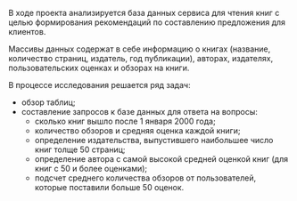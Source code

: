 В ходе проекта анализируется база данных сервиса для чтения книг с целью формирования рекомендаций по составлению предложения для клиентов.

Массивы данных содержат в себе информацию о книгах (название, количество страниц, издатель, год публикации), авторах, издателях, пользовательских оценках и обзорах на книги. 

В процессе исследования решается ряд задач:
- обзор таблиц; 
- составление запросов к базе данных для ответа на вопросы:
    + сколько книг вышло после 1 января 2000 года;
    + количество обзоров и средняя оценка каждой книги;
    + определение издательства, выпустившего наибольшее число книг толще 50 страниц;
    + определение автора с самой высокой средней оценкой книг (для книг с 50 и более оценками);
    + подсчет среднего количества обзоров от пользователей, которые поставили больше 50 оценок.
